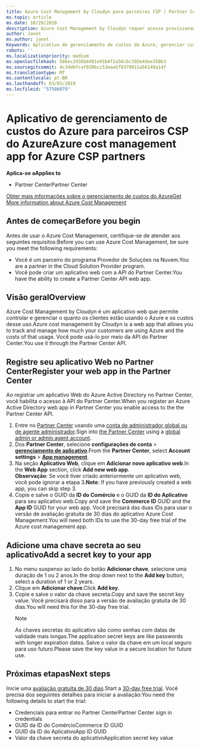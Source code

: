 ```yaml
---
title: Azure Cost Management by Cloudyn para parceiros CSP | Partner Center
ms.topic: article
ms.date: 10/29/2018
description: Azure Cost Management by Cloudyn requer acesso provisionado à API do Partner Center.
author: Janet
ms.author: janet
Keywords: Aplicativo de gerenciamento de custos do Azure, gerenciar custos, aplicativos web
robots: ''
ms.localizationpriority: medium
ms.openlocfilehash: 586ec2936b8491e91b4f2a56cbc392e4dee350b3
ms.sourcegitcommit: 4c34d6fcaf020bcc53eaa5f0379011a56149a14f
ms.translationtype: MT
ms.contentlocale: pt-BR
ms.lasthandoff: 03/05/2019
ms.locfileid: "57586079"
---
```

# <a name="azure-cost-management-app-for-azure-csp-partners"></a><span data-ttu-id="7a1c9-104">Aplicativo de gerenciamento de custos do Azure para parceiros CSP do Azure</span><span class="sxs-lookup"><span data-stu-id="7a1c9-104">Azure cost management app for Azure CSP partners</span></span>  

<span data-ttu-id="7a1c9-105">**Aplica-se a**</span><span class="sxs-lookup"><span data-stu-id="7a1c9-105">**Applies to**</span></span>

-  <span data-ttu-id="7a1c9-106">Partner Center</span><span class="sxs-lookup"><span data-stu-id="7a1c9-106">Partner Center</span></span>

[<span data-ttu-id="7a1c9-107">Obter mais informações sobre o gerenciamento de custos do Azure</span><span class="sxs-lookup"><span data-stu-id="7a1c9-107">Get More information about Azure Cost Management</span></span>](https://go.microsoft.com/fwlink/p/?linkid=857893)

## <a name="before-you-begin"></a><span data-ttu-id="7a1c9-108">Antes de começar</span><span class="sxs-lookup"><span data-stu-id="7a1c9-108">Before you begin</span></span>
<span data-ttu-id="7a1c9-109">Antes de usar o Azure Cost Management, certifique-se de atender aos seguintes requisitos:</span><span class="sxs-lookup"><span data-stu-id="7a1c9-109">Before you can use Azure Cost Management, be sure you meet the following requirements:</span></span>

- <span data-ttu-id="7a1c9-110">Você é um parceiro do programa Provedor de Soluções na Nuvem.</span><span class="sxs-lookup"><span data-stu-id="7a1c9-110">You are a partner in the Cloud Solution Provider program.</span></span>
- <span data-ttu-id="7a1c9-111">Você pode criar um aplicativo web com a API do Partner Center.</span><span class="sxs-lookup"><span data-stu-id="7a1c9-111">You have the ability to create a Partner Center API web app.</span></span>

## <a name="overview"></a><span data-ttu-id="7a1c9-112">Visão geral</span><span class="sxs-lookup"><span data-stu-id="7a1c9-112">Overview</span></span>

<span data-ttu-id="7a1c9-113">Azure Cost Management by Cloudyn é um aplicativo web que permite controlar e gerenciar o quanto os clientes estão usando o Azure e os custos desse uso.</span><span class="sxs-lookup"><span data-stu-id="7a1c9-113">Azure cost management by Cloudyn is a web app that allows you to track and manage how much your customers are using Azure and the costs of that usage.</span></span> <span data-ttu-id="7a1c9-114">Você pode usá-lo por meio da API do Partner Center.</span><span class="sxs-lookup"><span data-stu-id="7a1c9-114">You use it through the Partner Center API.</span></span>

## <a name="register-your-web-app-in-the-partner-center"></a><span data-ttu-id="7a1c9-115">Registre seu aplicativo Web no Partner Center</span><span class="sxs-lookup"><span data-stu-id="7a1c9-115">Register your web app in the Partner Center</span></span>
<span data-ttu-id="7a1c9-116">Ao registrar um aplicativo Web do Azure Active Directory no Partner Center, você habilita o acesso à API do Partner Center.</span><span class="sxs-lookup"><span data-stu-id="7a1c9-116">When you register an Azure Active Directory web app in Partner Center you enable access to the the Partner Center API.</span></span> 
1.  <span data-ttu-id="7a1c9-117">Entre no [Partner Center](https://partnercenter.microsoft.com/en-us/pcv/dashboard/overview) usando uma [conta de administrador global ou de agente administrador](create-user-accounts-and-set-permissions.md).</span><span class="sxs-lookup"><span data-stu-id="7a1c9-117">Sign into [the Partner Center](https://partnercenter.microsoft.com/en-us/pcv/dashboard/overview) using a [global admin or admin agent account](create-user-accounts-and-set-permissions.md).</span></span>
2.  <span data-ttu-id="7a1c9-118">Dos **Partner Center**, selecione **configurações de conta** &gt;  **[gerenciamento de aplicativo](https://partnercenter.microsoft.com/en-us/pcv/apiintegration/appmanagement)**.</span><span class="sxs-lookup"><span data-stu-id="7a1c9-118">From the **Partner Center**, select **Account settings** &gt; **[App management](https://partnercenter.microsoft.com/en-us/pcv/apiintegration/appmanagement)**.</span></span>
3.  <span data-ttu-id="7a1c9-119">Na seção **Aplicativo Web**, clique em **Adicionar novo aplicativo web**.</span><span class="sxs-lookup"><span data-stu-id="7a1c9-119">In the **Web App** section, click **Add new web app**.</span></span>
<br> <span data-ttu-id="7a1c9-120">**Observação**: Se você tiver criado anteriormente um aplicativo web, você pode ignorar a etapa 3.</span><span class="sxs-lookup"><span data-stu-id="7a1c9-120">**Note**: If you have previously created a web app, you can skip step 3.</span></span>
4.  <span data-ttu-id="7a1c9-121">Copie e salve o GUID da **ID do Comércio** e o GUID da **ID do Aplicativo** para seu aplicativo web.</span><span class="sxs-lookup"><span data-stu-id="7a1c9-121">Copy and save the **Commerce ID** GUID and the **App ID** GUID for your web app.</span></span> <span data-ttu-id="7a1c9-122">Você precisará das duas IDs para usar o versão de avaliação gratuita de 30 dias do aplicativo Azure Cost Management.</span><span class="sxs-lookup"><span data-stu-id="7a1c9-122">You will need both IDs to use the 30-day free trial of the Azure cost management app.</span></span>

## <a name="add-a-secret-key-to-your-app"></a><span data-ttu-id="7a1c9-123">Adicione uma chave secreta ao seu aplicativo</span><span class="sxs-lookup"><span data-stu-id="7a1c9-123">Add a secret key to your app</span></span>
1. <span data-ttu-id="7a1c9-124">No menu suspenso ao lado do botão **Adicionar chave**, selecione uma duração de 1 ou 2 anos.</span><span class="sxs-lookup"><span data-stu-id="7a1c9-124">In the drop down next to the **Add key** button, select a duration of 1 or 2 years.</span></span>
2. <span data-ttu-id="7a1c9-125">Clique em **Adicionar chave**.</span><span class="sxs-lookup"><span data-stu-id="7a1c9-125">Click **Add key**.</span></span> 
3. <span data-ttu-id="7a1c9-126">Copie e salve o valor da chave secreta.</span><span class="sxs-lookup"><span data-stu-id="7a1c9-126">Copy and save the secret key value.</span></span> <span data-ttu-id="7a1c9-127">Você precisará disso para a versão de avaliação gratuita de 30 dias.</span><span class="sxs-lookup"><span data-stu-id="7a1c9-127">You will need this for the 30-day free trial.</span></span><br>
   > [!NOTE]  
   > <span data-ttu-id="7a1c9-128">As chaves secretas do aplicativo são como senhas com datas de validade mais longas.</span><span class="sxs-lookup"><span data-stu-id="7a1c9-128">The application secret keys are like passwords with longer expiration dates.</span></span> <span data-ttu-id="7a1c9-129">Salve o valor da chave em um local seguro para uso futuro.</span><span class="sxs-lookup"><span data-stu-id="7a1c9-129">Please save the key value in a secure location for future use.</span></span>

## <a name="next-steps"></a><span data-ttu-id="7a1c9-130">Próximas etapas</span><span class="sxs-lookup"><span data-stu-id="7a1c9-130">Next steps</span></span>
<span data-ttu-id="7a1c9-131">Inicie uma [avaliação gratuita de 30 dias](https://go.microsoft.com/fwlink/?linkid=857895).</span><span class="sxs-lookup"><span data-stu-id="7a1c9-131">Start a [30-day free trial](https://go.microsoft.com/fwlink/?linkid=857895).</span></span>
<span data-ttu-id="7a1c9-132">Você precisa dos seguintes detalhes para iniciar a avaliação:</span><span class="sxs-lookup"><span data-stu-id="7a1c9-132">You need the following details to start the trial:</span></span>
- <span data-ttu-id="7a1c9-133">Credenciais para entrar no Partner Center</span><span class="sxs-lookup"><span data-stu-id="7a1c9-133">Partner Center sign in credentials</span></span>
- <span data-ttu-id="7a1c9-134">GUID da ID do Comércio</span><span class="sxs-lookup"><span data-stu-id="7a1c9-134">Commerce ID GUID</span></span>
- <span data-ttu-id="7a1c9-135">GUID da ID do Aplicativo</span><span class="sxs-lookup"><span data-stu-id="7a1c9-135">App ID GUID</span></span>
- <span data-ttu-id="7a1c9-136">Valor da chave secreta do aplicativo</span><span class="sxs-lookup"><span data-stu-id="7a1c9-136">Application secret key value</span></span>
